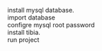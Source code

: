 install mysql database.  
import database  
configre mysql root password  
install tibia.  
run project  
